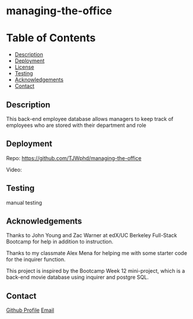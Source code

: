 # managing-the-office

# Table of Contents

- [Description](#description)
- [Deployment](#deployment)
- [License](#license)
- [Testing](#testing)
- [Acknowledgements](#acknowledgements)
- [Contact](#contact)

## Description

This back-end employee database allows managers to keep track of employees who are stored with their department and role

## Deployment

Repo: https://github.com/TJWphd/managing-the-office

Video:

## Testing

manual testing

## Acknowledgements

Thanks to John Young and Zac Warner at edX/UC Berkeley Full-Stack Bootcamp for help in addition to instruction.

Thanks to my classmate Alex Mena for helping me with some starter code for the inquirer function.

This project is inspired by the Bootcamp Week 12 mini-project, which is a back-end movie database using inquirer and postgre SQL.

## Contact

[Github Profile](https://github.com/TJWphd)
[Email](mailto:tjwhitephd@gmail.com)
